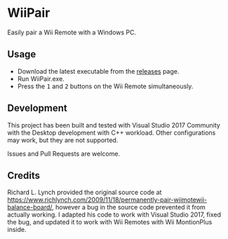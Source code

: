 # WiiPair

Easily pair a Wii Remote with a Windows PC.

## Usage

- Download the latest executable from the
  [releases](https://github.com/jordanbtucker/WiiPair/releases) page.
- Run WiiPair.exe.
- Press the <kbd>1</kbd> and <kbd>2</kbd> buttons on the Wii Remote
  simultaneously.

## Development

This project has been built and tested with Visual Studio 2017 Community with
the Desktop development with C++ workload. Other configurations may work, but
they are not supported.

Issues and Pull Requests are welcome.

## Credits

Richard L. Lynch provided the original source code at
https://www.richlynch.com/2009/11/18/permanently-pair-wiimotewii-balance-board/,
however a bug in the source code prevented it from actually working. I adapted
his code to work with Visual Studio 2017, fixed the bug, and updated it to work
with Wii Remotes with Wii MontionPlus inside.
